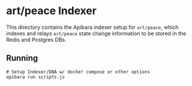 # art/peace Indexer

This directory contains the Apibara indexer setup for `art/peace`, which indexes and relays `art/peace` state change information to be stored in the Redis and Postgres DBs.

## Running

```
# Setup Indexer/DNA w/ docker compose or other options
apibara run scripts.js
```
